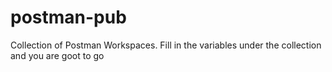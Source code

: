# postman-pub
Collection of Postman Workspaces. Fill in the variables under the collection and you are goot to go
